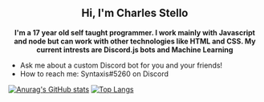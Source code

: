 <h2 align="center"> Hi, I'm Charles Stello <br/> </h2> 

**<p align="center">I'm a 17 year old self taught programmer. I work mainly with Javascript and node but can work with other technologies like HTML and CSS. My current intrests are Discord.js bots and Machine Learning</p>**

* Ask me about a custom Discord bot for you and your friends!
* How to reach me: Syntaxis#5260 on Discord

[![Anurag's GitHub stats](https://github-readme-stats.vercel.app/api?username=SyntaxisCS&count_private=true&show_icons=true&theme=github_dark)](https://github.com/anuraghazra/github-readme-stats)
[![Top Langs](https://github-readme-stats.vercel.app/api/top-langs/?username=SyntaxisCS&theme=github_dark&layout=compact)](https://github.com/anuraghazra/github-readme-stats)

